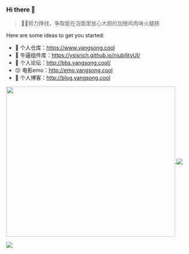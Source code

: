 ### Hi there 👋


> 🤪🤪努力挣钱，争取能在泡面里放心大胆的加根鸡肉味火腿肠

Here are some ideas to get you started:

- 🔭 个人仓库：https://www.yangsong.cool
- 🌱 牛逼组件库：https://ysisrich.github.io/niubilityUI/
- 👯 个人论坛：http://bbs.yangsong.cool/
- 😗 电影emo：http://emo.yangsong.cool
- 🤔 个人博客：http://blog.yangsong.cool


<p align="left">
  <a href="https://github.com/ysisrich">
    <img  style="width:450px;height:400px" align="center" src="https://github-readme-stats.vercel.app/api?username=ysisrich&theme=aura&hide_title=true&locale=cn&show_icons=true&line_height=20&hide_border=true" />
  </a>
  <a href="https://github.com/ysisrich">
    <img align="center" src="https://github-readme-stats.vercel.app/api/top-langs/?username=ysisrich&layout=compact&theme=tokyonight&hide_title=true&hide_border=true" />
  </a>
</p>

![](https://cdn.jsdelivr.net/gh/ysisrich/Assets/readme/readme.gif)
